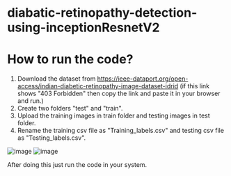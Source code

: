 # diabatic-retinopathy-detection-using-inceptionResnetV2
# How to run the code?
1. Download the dataset from https://ieee-dataport.org/open-access/indian-diabetic-retinopathy-image-dataset-idrid (if this link shows "403 Forbidden" then copy the link and paste it in your browser and run.)
2. Create two folders "test" and "train".
3. Upload the training images in train folder and testing images in test folder.
4. Rename the training csv file as "Training_labels.csv" and testing csv file as "Testing_labels.csv".

![image](https://github.com/anshultomar07/diabatic-retinopathy-detection-using-inceptionResnetV2/assets/108689719/b56bfc89-fbe1-4228-be9d-a0e4f6590da1)
![image](https://github.com/anshultomar07/diabatic-retinopathy-detection-using-inceptionResnetV2/assets/108689719/1e920012-77ac-4a22-9c95-adc589d63cfb)

After doing this just run the code in your system.
